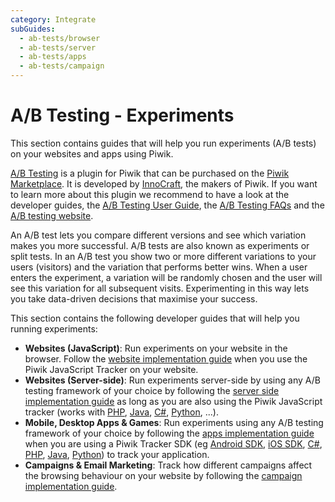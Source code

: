 ```yaml
---
category: Integrate
subGuides:
  - ab-tests/browser
  - ab-tests/server
  - ab-tests/apps
  - ab-tests/campaign
---
```

# A/B Testing - Experiments

This section contains guides that will help you run experiments (A/B tests) on your websites and apps using Piwik.

[A/B Testing](https://plugins.piwik.org/AbTesting) is a plugin for Piwik that can be purchased on 
the [Piwik Marketplace](https://plugins.piwik.org/AbTesting). It is developed by [InnoCraft](https://www.innocraft.com), 
the makers of Piwik. If you want to learn more about this plugin we recommend to have a look at the developer guides, 
the [A/B Testing User Guide](https://piwik.org/docs/ab-testing/), the [A/B Testing FAQs](https://piwik.org/faq/ab-testing/)
and the [A/B testing website](http://www.ab-tests.net/).

An A/B test lets you compare different versions and see which variation makes you more successful. 
A/B tests are also known as experiments or split tests. In an A/B test you show two or more different variations to your 
users (visitors) and the variation that performs better wins. When a user enters the experiment, a variation will be 
randomly chosen and the user will see this variation for all subsequent visits. Experimenting in this 
way lets you take data-driven decisions that maximise your success.

This section contains the following developer guides that will help you running experiments:

* **Websites (JavaScript)**: Run experiments on your website in the browser. Follow the [website implementation guide](/ab-tests/browser) when you use the Piwik JavaScript Tracker on your website.  
* **Websites (Server-side)**: Run experiments server-side by using any A/B testing framework of your choice by following the [server side implementation guide](/ab-tests/server) as long as you are also using the Piwik JavaScript tracker (works with [PHP](https://github.com/piwik/piwik-php-tracker), [Java](https://github.com/piwik/piwik-java-tracker), [C#](https://github.com/piwik/piwik-dotnet-tracker), [Python](https://github.com/piwik/piwik-python-tracker/tree/dev), ...).
* **Mobile, Desktop Apps & Games**: Run experiments using any A/B testing framework of your choice by following the [apps implementation guide](/ab-tests/client) when you are using a Piwik Tracker SDK (eg [Android SDK](https://github.com/piwik/piwik-sdk-android), [iOS SDK](https://github.com/piwik/piwik-sdk-ios), [C#](https://github.com/piwik/piwik-dotnet-tracker), [PHP](https://github.com/piwik/piwik-php-tracker), [Java](https://github.com/piwik/piwik-java-tracker), [Python](https://github.com/piwik/piwik-python-tracker/tree/dev)) to track your application.
* **Campaigns & Email Marketing**: Track how different campaigns affect the browsing behaviour on your website by following the [campaign implementation guide](/ab-tests/campaign).
